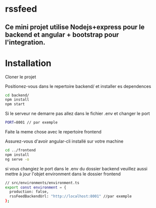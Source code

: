 # rssfeed

## Ce mini projet utilise Nodejs+express pour le backend et angular + bootstrap pour l'integration.

# Installation
Cloner le projet

Positionez-vous dans le repertoire backend/ et installer es dependences

```bash
cd backend/
npm install
npm start
```
Si le serveur ne demarre pas allez dans le fichier .env et changer le port

```bash
PORT=8001 // par exemple
```

Faite la meme chose avec le repertoire frontend

Assurez-vous d'avoir angular-cli installé sur votre machine

```bash
cd ../frontend
npm install
ng serve -o
```

si vous changiez le port dans le .env du dossier backend
veuillez aussi mettre à jour l'objet environment dans le dossier frontend
```bash
// src/environments/environment.ts
export const environment = {
  production: false,
  rssFeedBackendUrl: "http://localhost:8001" //par exemple
};
```
